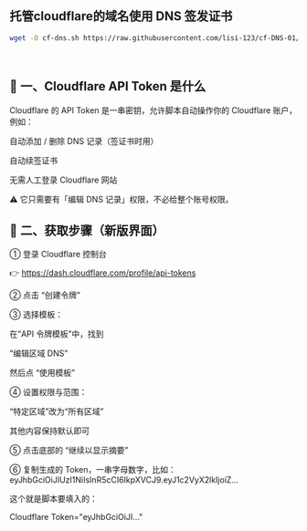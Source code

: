 ## 托管cloudflare的域名使用 DNS 签发证书

```bash
wget -O cf-dns.sh https://raw.githubusercontent.com/lisi-123/cf-DNS-01/main/cf-dns.sh && chmod +x cf-dns.sh && ./cf-dns.sh
```

<br>


## 🧩 一、Cloudflare API Token 是什么

Cloudflare 的 API Token 是一串密钥，允许脚本自动操作你的 Cloudflare 账户，
例如：

自动添加 / 删除 DNS 记录（签证书时用）

自动续签证书

无需人工登录 Cloudflare 网站

⚠️ 它只需要有「编辑 DNS 记录」权限，不必给整个账号权限。

## 🧭 二、获取步骤（新版界面）

① 登录 Cloudflare 控制台

👉 https://dash.cloudflare.com/profile/api-tokens


② 点击 “创建令牌”


③ 选择模板：

在“API 令牌模板”中，找到

“编辑区域 DNS”

然后点 “使用模板”


④ 设置权限与范围：

“特定区域”改为“所有区域”

其他内容保持默认即可


⑤ 点击底部的 “继续以显示摘要”


⑥ 复制生成的 Token，一串字母数字，比如：
eyJhbGciOiJIUzI1NiIsInR5cCI6IkpXVCJ9.eyJ1c2VyX2lkIjoiZ...


这个就是脚本要填入的：

Cloudflare Token="eyJhbGciOiJI..."

<br><br><br>
